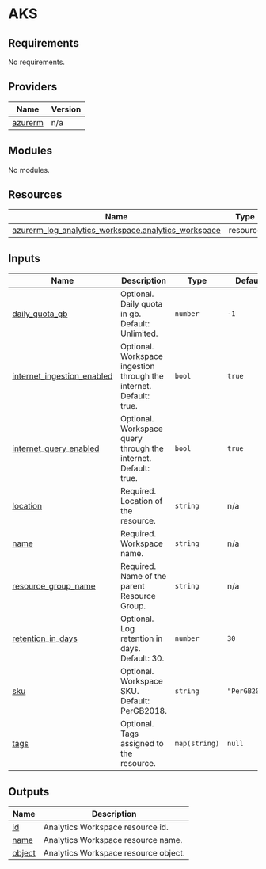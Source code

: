 # AKS

## Requirements

No requirements.

## Providers

| Name | Version |
|------|---------|
| <a name="provider_azurerm"></a> [azurerm](#provider\_azurerm) | n/a |

## Modules

No modules.

## Resources

| Name | Type |
|------|------|
| [azurerm_log_analytics_workspace.analytics_workspace](https://registry.terraform.io/providers/hashicorp/azurerm/latest/docs/resources/log_analytics_workspace) | resource |

## Inputs

| Name | Description | Type | Default | Required |
|------|-------------|------|---------|:--------:|
| <a name="input_daily_quota_gb"></a> [daily\_quota\_gb](#input\_daily\_quota\_gb) | Optional. Daily quota in gb. Default: Unlimited. | `number` | `-1` | no |
| <a name="input_internet_ingestion_enabled"></a> [internet\_ingestion\_enabled](#input\_internet\_ingestion\_enabled) | Optional. Workspace ingestion through the internet. Default: true. | `bool` | `true` | no |
| <a name="input_internet_query_enabled"></a> [internet\_query\_enabled](#input\_internet\_query\_enabled) | Optional. Workspace query through the internet. Default: true. | `bool` | `true` | no |
| <a name="input_location"></a> [location](#input\_location) | Required. Location of the resource. | `string` | n/a | yes |
| <a name="input_name"></a> [name](#input\_name) | Required. Workspace name. | `string` | n/a | yes |
| <a name="input_resource_group_name"></a> [resource\_group\_name](#input\_resource\_group\_name) | Required. Name of the parent Resource Group. | `string` | n/a | yes |
| <a name="input_retention_in_days"></a> [retention\_in\_days](#input\_retention\_in\_days) | Optional. Log retention in days. Default: 30. | `number` | `30` | no |
| <a name="input_sku"></a> [sku](#input\_sku) | Optional. Workspace SKU. Default: PerGB2018. | `string` | `"PerGB2018"` | no |
| <a name="input_tags"></a> [tags](#input\_tags) | Optional. Tags assigned to the resource. | `map(string)` | `null` | no |

## Outputs

| Name | Description |
|------|-------------|
| <a name="output_id"></a> [id](#output\_id) | Analytics Workspace resource id. |
| <a name="output_name"></a> [name](#output\_name) | Analytics Workspace resource name. |
| <a name="output_object"></a> [object](#output\_object) | Analytics Workspace resource object. |
